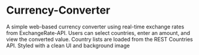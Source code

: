 # Currency-Converter
A simple web-based currency converter using real-time exchange rates from ExchangeRate-API. Users can select countries, enter an amount, and view the converted value. Country lists are loaded from the REST Countries API. Styled with a clean UI and background image
